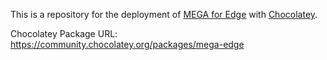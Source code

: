 This is a repository for the deployment of [MEGA for Edge](https://mega.io/extensions) with [Chocolatey](https://chocolatey.org/).

Chocolatey Package URL: https://community.chocolatey.org/packages/mega-edge